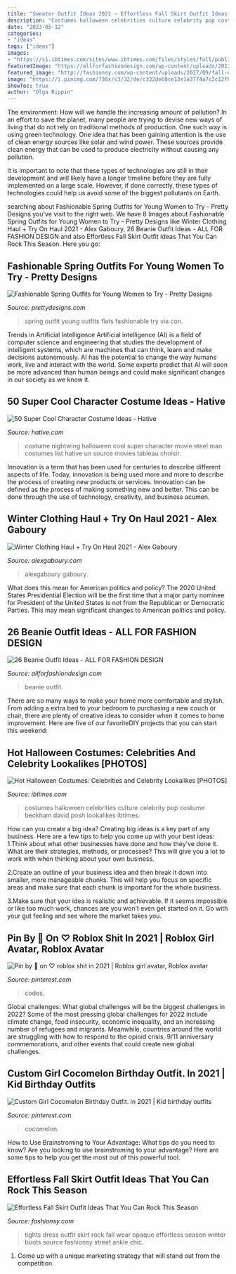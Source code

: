 ```yaml
---
title: "Sweater Outfit Ideas 2021 ~ Effortless Fall Skirt Outfit Ideas That You Can Rock This Season"
description: "Costumes halloween celebrities culture celebrity pop costume beckham david posh lookalikes ibtimes"
date: "2023-05-12"
categories:
- "ideas"
tags: ["ideas"]
images:
- "https://s1.ibtimes.com/sites/www.ibtimes.com/files/styles/full/public/2011/10/22/177630-halloween-costumes.jpg"
featuredImage: "https://allforfashiondesign.com/wp-content/uploads/2013/12/e-23-600x880.jpg"
featured_image: "http://fashionsy.com/wp-content/uploads/2017/09/fall-outfit-8.jpg"
image: "https://i.pinimg.com/736x/c3/32/de/c332de60ce13e1a3774a7c2c12fb3e6c.jpg"
ShowToc: true
author: "Olga Rippin"
---
```



The environment: How will we handle the increasing amount of pollution?
In an effort to save the planet, many people are trying to devise new ways of living that do not rely on traditional methods of production. One such way is using green technology. 
One idea that has been gaining attention is the use of clean energy sources like solar and wind power. These sources provide clean energy that can be used to produce electricity without causing any pollution. 

It is important to note that these types of technologies are still in their development and will likely have a longer timeline before they are fully implemented on a large scale. However, if done correctly, these types of technologies could help us avoid some of the biggest pollutants on Earth.

	

		
searching about Fashionable Spring Outfits for Young Women to Try - Pretty Designs you've visit to the right web. We have 8 Images about Fashionable Spring Outfits for Young Women to Try - Pretty Designs like Winter Clothing Haul + Try On Haul 2021 - Alex Gaboury, 26 Beanie Outfit Ideas - ALL FOR FASHION DESIGN and also Effortless Fall Skirt Outfit Ideas That You Can Rock This Season. Here you go:
		
    
## Fashionable Spring Outfits For Young Women To Try - Pretty Designs

<img loading=lazy src="https://www.prettydesigns.com/wp-content/uploads/2014/04/Spring-Outfit-with-Flats.jpg" onerror="this.onerror=null;this.src='https://tse3.mm.bing.net/th?id=OIP.0YMIoIhHUXQ2SrFzgAhUJgHaK2&amp;pid=15.1';" alt="Fashionable Spring Outfits for Young Women to Try - Pretty Designs">

_Source: prettydesigns.com_

>spring outfit young outfits flats fashionable try via con. 

	

Trends in Artificial Intelligence
Artificial intelligence (AI) is a field of computer science and engineering that studies the development of intelligent systems, which are machines that can think, learn and make decisions autonomously. AI has the potential to change the way humans work, live and interact with the world. Some experts predict that AI will soon be more advanced than human beings and could make significant changes in our society as we know it.

    
## 50 Super Cool Character Costume Ideas - Hative

<img loading=lazy src="https://hative.com/wp-content/uploads/2014/10/super-cool-costume-ideas/1-nightwing-halloween-costume.jpg" onerror="this.onerror=null;this.src='https://tse3.mm.bing.net/th?id=OIP.HYjxMr9dyV65Jasc4MfInAHaJ4&amp;pid=15.1';" alt="50 Super Cool Character Costume Ideas - Hative">

_Source: hative.com_

>costume nightwing halloween cool super character movie steel man costumes list hative un source movies tableau choisir. 

	

Innovation is a term that has been used for centuries to describe different aspects of life. Today, innovation is being used more and more to describe the process of creating new products or services. Innovation can be defined as the process of making something new and better. This can be done through the use of technology, creativity, and business acumen.

    
## Winter Clothing Haul + Try On Haul 2021 - Alex Gaboury

<img loading=lazy src="https://www.alexgaboury.com/wp-content/uploads/2021/01/Winter-Outfits-20202021-683x1024.jpg" onerror="this.onerror=null;this.src='https://tse2.mm.bing.net/th?id=OIP.eV4VVi0c8Ik1Jcs-yHLErgHaLG&amp;pid=15.1';" alt="Winter Clothing Haul + Try On Haul 2021 - Alex Gaboury">

_Source: alexgaboury.com_

>alexgaboury gaboury. 

	

What does this mean for American politics and policy?
The 2020 United States Presidential Election will be the first time that a major party nominee for President of the United States is not from the Republican or Democratic Parties. This may mean significant changes to American politics and policy.

    
## 26 Beanie Outfit Ideas - ALL FOR FASHION DESIGN

<img loading=lazy src="https://allforfashiondesign.com/wp-content/uploads/2013/12/e-23-600x880.jpg" onerror="this.onerror=null;this.src='https://tse4.mm.bing.net/th?id=OIP.JFec5LO1Xriqb85OR4mFNwHaK3&amp;pid=15.1';" alt="26 Beanie Outfit Ideas - ALL FOR FASHION DESIGN">

_Source: allforfashiondesign.com_

>beanie outfit. 

	

There are so many ways to make your home more comfortable and stylish. From adding a extra bed to your bedroom to purchasing a new couch or chair, there are plenty of creative ideas to consider when it comes to home improvement. Here are five of our favoriteDIY projects that you can start this weekend: 

    
## Hot Halloween Costumes: Celebrities And Celebrity Lookalikes [PHOTOS]

<img loading=lazy src="https://s1.ibtimes.com/sites/www.ibtimes.com/files/styles/full/public/2011/10/22/177630-halloween-costumes.jpg" onerror="this.onerror=null;this.src='https://tse4.mm.bing.net/th?id=OIP.1h-Av5ldkr0wDgH1aSMfkgHaM_&amp;pid=15.1';" alt="Hot Halloween Costumes: Celebrities and Celebrity Lookalikes [PHOTOS]">

_Source: ibtimes.com_

>costumes halloween celebrities culture celebrity pop costume beckham david posh lookalikes ibtimes. 

	

How can you create a big idea?
Creating big ideas is a key part of any business. Here are a few tips to help you come up with your best ideas:
1.Think about what other businesses have done and how they’ve done it. What are their strategies, methods, or processes? This will give you a lot to work with when thinking about your own business.

2.Create an outline of your business idea and then break it down into smaller, more manageable chunks. This will help you focus on specific areas and make sure that each chunk is important for the whole business.

3.Make sure that your idea is realistic and achievable. If it seems impossible or like too much work, chances are you won’t even get started on it. Go with your gut feeling and see where the market takes you.


    
## Pin By 🖤 On ♡ Roblox Shit In 2021 | Roblox Girl Avatar, Roblox Avatar

<img loading=lazy src="https://i.pinimg.com/736x/c3/32/de/c332de60ce13e1a3774a7c2c12fb3e6c.jpg" onerror="this.onerror=null;this.src='https://tse2.mm.bing.net/th?id=OIP.o2Aj0zvFtvRsB3ohtS0XRAHaL6&amp;pid=15.1';" alt="Pin by 🖤 on ♡ roblox shit in 2021 | Roblox girl avatar, Roblox avatar">

_Source: pinterest.com_

>codes. 

	

Global challenges: What global challenges will be the biggest challenges in 2022?
Some of the most pressing global challenges for 2022 include climate change, food insecurity, economic inequality, and an increasing number of refugees and migrants. Meanwhile, countries around the world are struggling with how to respond to the opioid crisis, 9/11 anniversary commemorations, and other events that could create new global challenges.

    
## Custom Girl Cocomelon Birthday Outfit. In 2021 | Kid Birthday Outfits

<img loading=lazy src="https://i.pinimg.com/736x/1b/ca/77/1bca7721e9eda76cf83b8c267534fe0d.jpg" onerror="this.onerror=null;this.src='https://tse2.mm.bing.net/th?id=OIP.gIJzasS9ibyT2gRdEy7iigHaN0&amp;pid=15.1';" alt="Custom Girl Cocomelon Birthday Outfit. in 2021 | Kid birthday outfits">

_Source: pinterest.com_

>cocomelon. 

	

How to Use Brainstroming to Your Advantage: What tips do you need to know?
Are you looking to use brainstroming to your advantage? Here are some tips to help you get the most out of this powerful tool.

    
## Effortless Fall Skirt Outfit Ideas That You Can Rock This Season

<img loading=lazy src="http://fashionsy.com/wp-content/uploads/2017/09/fall-outfit-8.jpg" onerror="this.onerror=null;this.src='https://tse1.mm.bing.net/th?id=OIP.yzUodEA6iHXYKRrYL8wp5QHaLH&amp;pid=15.1';" alt="Effortless Fall Skirt Outfit Ideas That You Can Rock This Season">

_Source: fashionsy.com_

>tights dress outfit skirt rock fall wear opaque effortless season winter boots source fashionsy street ankle chic. 

	

1. Come up with a unique marketing strategy that will stand out from the competition.

